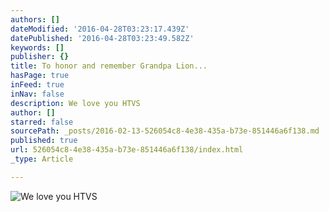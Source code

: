 ```yaml
---
authors: []
dateModified: '2016-04-28T03:23:17.439Z'
datePublished: '2016-04-28T03:23:49.582Z'
keywords: []
publisher: {}
title: To honor and remember Grandpa Lion...
hasPage: true
inFeed: true
inNav: false
description: We love you HTVS
author: []
starred: false
sourcePath: _posts/2016-02-13-526054c8-4e38-435a-b73e-851446a6f138.md
published: true
url: 526054c8-4e38-435a-b73e-851446a6f138/index.html
_type: Article

---
```

![We love you HTVS](https://s3-us-west-2.amazonaws.com/the-grid-img/p/fe006a101eb87a024f2480176f99d01ac61654dc.jpg)